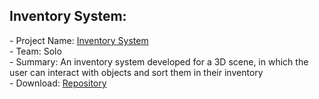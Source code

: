 <div>

  <h2>Inventory System:</h2>
  <p>- Project Name: <a href="">Inventory System</a>
  <br>- Team: Solo
  <br>- Summary: An inventory system developed for a 3D scene, in which the user can interact with objects and sort them in their inventory
  <br>- Download: <a href="">Repository</a>
  </p>
  
</div>
